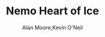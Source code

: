 ---
title: Nemo Heart of Ice
author: Alan Moore,Kevin O'Neil
readingDate: 2014-08-15
purchaseLink:
---